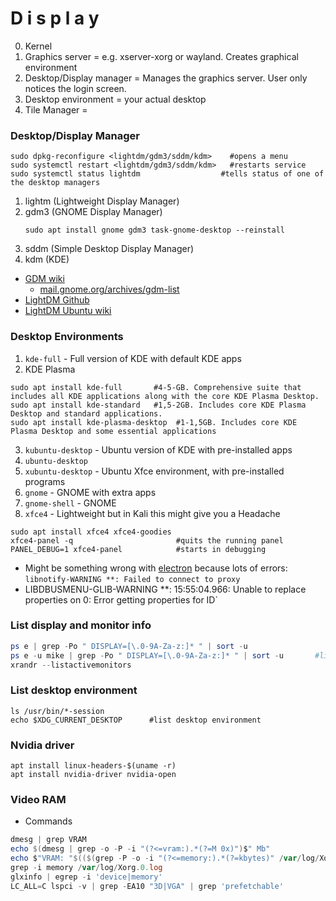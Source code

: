 # D i s p l a y

0. Kernel
1. Graphics server = e.g. xserver-xorg or wayland. Creates graphical environment
2. Desktop/Display manager = Manages the graphics server. User only notices the login screen.
3. Desktop environment = your actual desktop
4. Tile Manager =

### Desktop/Display Manager
````shell
sudo dpkg-reconfigure <lightdm/gdm3/sddm/kdm>    #opens a menu
sudo systemctl restart <lightdm/gdm3/sddm/kdm>   #restarts service
sudo systemctl status lightdm                  #tells status of one of the desktop managers
````
1. lightm (Lightweight Display Manager)
2. gdm3 (GNOME Display Manager)
   ````
   sudo apt install gnome gdm3 task-gnome-desktop --reinstall
   ````
4. sddm (Simple Desktop Display Manager)
5. kdm (KDE)

- [GDM wiki](https://wiki.gnome.org/Projects/GDM)
  - [mail.gnome.org/archives/gdm-list](https://mail.gnome.org/archives/gdm-list/)
- [LightDM Github](https://github.com/canonical/lightdm)
- [LightDM Ubuntu wiki](https://wiki.ubuntu.com/LightDM)

### Desktop Environments
1. `kde-full` -  Full version of KDE with default KDE apps
2. KDE Plasma
````shell
sudo apt install kde-full       #4-5-GB. Comprehensive suite that includes all KDE applications along with the core KDE Plasma Desktop.
sudo apt install kde-standard   #1,5-2GB. Includes core KDE Plasma Desktop and standard applications. 
sudo apt install kde-plasma-desktop  #1-1,5GB. Includes core KDE Plasma Desktop and some essential applications
````
3. `kubuntu-desktop` -  Ubuntu version of KDE with pre-installed apps
4. `ubuntu-desktop`
5. `xubuntu-desktop` -  Ubuntu Xfce environment, with pre-installed programs
6. `gnome` -  GNOME with extra apps
7. `gnome-shell` - GNOME
8. `xfce4` - Lightweight but in Kali this might give you a Headache
````
sudo apt install xfce4 xfce4-goodies
xfce4-panel -q                       #quits the running panel
PANEL_DEBUG=1 xfce4-panel            #starts in debugging
````
- Might be something wrong with [electron](https://github.com/electron/electron/issues/14362) because lots of errors: `libnotify-WARNING **: Failed to connect to proxy`
- LIBDBUSMENU-GLIB-WARNING **: 15:55:04.966: Unable to replace properties on 0: Error getting properties for ID`


### List display and monitor info
````powershell
ps e | grep -Po " DISPLAY=[\.0-9A-Za-z:]* " | sort -u
ps e -u mike | grep -Po " DISPLAY=[\.0-9A-Za-z:]* " | sort -u       #listing displays for user mike
xrandr --listactivemonitors
````
### List desktop environment
````
ls /usr/bin/*-session
echo $XDG_CURRENT_DESKTOP      #list desktop environment
````

### Nvidia driver
````
apt install linux-headers-$(uname -r)
apt install nvidia-driver nvidia-open
````

### Video RAM
- Commands
````powershell
dmesg | grep VRAM
echo $(dmesg | grep -o -P -i "(?<=vram:).*(?=M 0x)")$" Mb"
echo $"VRAM: "$(($(grep -P -o -i "(?<=memory:).*(?=kbytes)" /var/log/Xorg.0.log) / 1024))$" Mb"
grep -i memory /var/log/Xorg.0.log
glxinfo | egrep -i 'device|memory'
LC_ALL=C lspci -v | grep -EA10 "3D|VGA" | grep 'prefetchable' 
````

